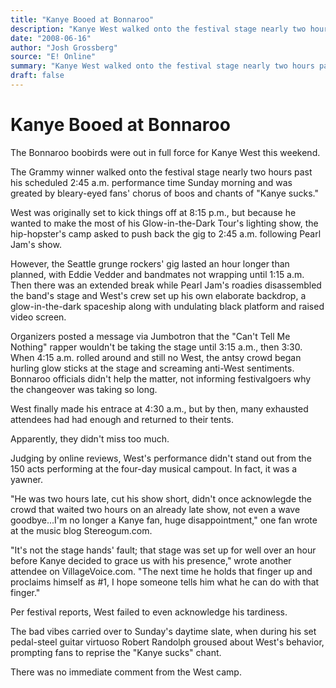 ```yaml
---
title: "Kanye Booed at Bonnaroo"
description: "Kanye West walked onto the festival stage nearly two hours past his scheduled 2:45 a.m. performance time. The Grammy winner was greated by bleary-eyed fans' chorus of boos and chants of \"Kanye sucks\" ..."
date: "2008-06-16"
author: "Josh Grossberg"
source: "E! Online"
summary: "Kanye West walked onto the festival stage nearly two hours past his scheduled 2:45 a.m. performance time. The Grammy winner was greated by bleary-eyed fans' chorus of boos and chants of \"Kanye sucks\" West's crew set up his own elaborate backdrop, a glow-in-the-dark spaceship and raised video screen."
draft: false
---
```


# Kanye Booed at Bonnaroo

The Bonnaroo boobirds were out in full force for Kanye West this weekend.

The Grammy winner walked onto the festival stage nearly two hours past his scheduled 2:45 a.m. performance time Sunday morning and was greated by bleary-eyed fans' chorus of boos and chants of "Kanye sucks."

West was originally set to kick things off at 8:15 p.m., but because he wanted to make the most of his Glow-in-the-Dark Tour's lighting show, the hip-hopster's camp asked to push back the gig to 2:45 a.m. following Pearl Jam's show.

However, the Seattle grunge rockers' gig lasted an hour longer than planned, with Eddie Vedder and bandmates not wrapping until 1:15 a.m. Then there was an extended break while Pearl Jam's roadies disassembled the band's stage and West's crew set up his own elaborate backdrop, a glow-in-the-dark spaceship along with undulating black platform and raised video screen.

Organizers posted a message via Jumbotron that the "Can't Tell Me Nothing" rapper wouldn't be taking the stage until 3:15 a.m., then 3:30. When 4:15 a.m. rolled around and still no West, the antsy crowd began hurling glow sticks at the stage and screaming anti-West sentiments. Bonnaroo officials didn't help the matter, not informing festivalgoers why the changeover was taking so long.

West finally made his entrace at 4:30 a.m., but by then, many exhausted attendees had had enough and returned to their tents.

Apparently, they didn't miss too much.

Judging by online reviews, West's performance didn't stand out from the 150 acts performing at the four-day musical campout. In fact, it was a yawner.

"He was two hours late, cut his show short, didn't once acknowlegde the crowd that waited two hours on an already late show, not even a wave goodbye...I'm no longer a Kanye fan, huge disappointment," one fan wrote at the music blog Stereogum.com.

"It's not the stage hands' fault; that stage was set up for well over an hour before Kanye decided to grace us with his presence," wrote another attendee on VillageVoice.com. "The next time he holds that finger up and proclaims himself as #1, I hope someone tells him what he can do with that finger."

Per festival reports, West failed to even acknowledge his tardiness.

The bad vibes carried over to Sunday's daytime slate, when during his set pedal-steel guitar virtuoso Robert Randolph groused about West's behavior, prompting fans to reprise the "Kanye sucks" chant.

There was no immediate comment from the West camp.
